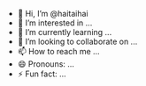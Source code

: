 - 👋 Hi, I’m @haitaihai
- 👀 I’m interested in ...
- 🌱 I’m currently learning ...
- 💞️ I’m looking to collaborate on ...
- 📫 How to reach me ...
- 😄 Pronouns: ...
- ⚡ Fun fact: ...

<!---
haitaihai/haitaihai is a ✨ special ✨ repository because its `README.md` (this file) appears on your GitHub profile.
You can click the Preview link to take a look at your changes.
--->
